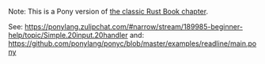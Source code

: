 

Note: This is a Pony version of [the classic Rust Book chapter](https://doc.rust-lang.org/book/ch02-00-guessing-game-tutorial.html).

See: https://ponylang.zulipchat.com/#narrow/stream/189985-beginner-help/topic/Simple.20input.20handler
and: https://github.com/ponylang/ponyc/blob/master/examples/readline/main.pony
